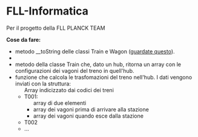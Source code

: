 # FLL-Informatica

Per il progetto della FLL PLANCK TEAM

<b>Cose da fare: </b>
<ul>
    <li>metodo __toString delle classi Train e Wagon (<a href="https://www.w3schools.com/php/func_simplexml__tostring.asp">guardate questo</a>).<li>
    <li>metodo della classe Train che, dato un hub, ritorna un array con le configurazioni dei vagoni del treno in quell'hub.</li>
    <li>funzione che calcola le trasfomazioni del treno nell'hub. I dati vengono inviati con la struttura:
        <ul>Array indicizzato dai codici dei treni
            <li>T001:
                <ul>array di due elementi
                    <li>array dei vagoni prima di arrivare alla stazione</li>
                    <li>array dei vagoni quando esce dalla stazione</li>
                </ul>
            </li>
            <li>T002</li>
            <li>...</li>
        </ul>
    </li>
</ul>
